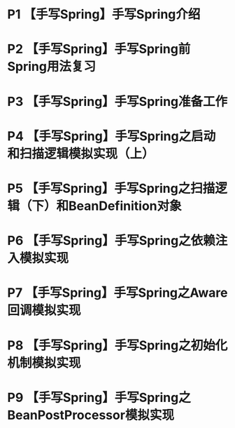 # P1 【手写Spring】手写Spring介绍
# P2 【手写Spring】手写Spring前Spring用法复习
# P3 【手写Spring】手写Spring准备工作
# P4 【手写Spring】手写Spring之启动和扫描逻辑模拟实现（上）
# P5 【手写Spring】手写Spring之扫描逻辑（下）和BeanDefinition对象
# P6 【手写Spring】手写Spring之依赖注入模拟实现
# P7 【手写Spring】手写Spring之Aware回调模拟实现
# P8 【手写Spring】手写Spring之初始化机制模拟实现
# P9 【手写Spring】手写Spring之BeanPostProcessor模拟实现
